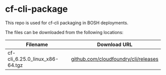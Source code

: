 cf-cli-package
============
This repo is used for cf-cli packaging in BOSH deployments.

The files can be downloaded from the following locations:

| Filename | Download URL |
| -------- | ------------ |
| cf-cli_6.25.0_linux_x86-64.tgz | [github.com/cloudfoundry/cli/releases](https://s3-us-west-1.amazonaws.com/cf-cli-releases/releases/v6.25.0/cf-cli_6.25.0_linux_x86-64.tgz) |
